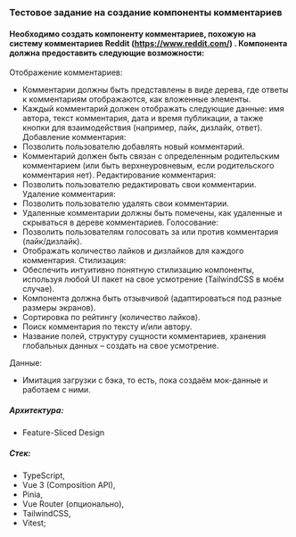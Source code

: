 ### Тестовое задание на создание компоненты комментариев

#### Необходимо создать компоненту комментариев, похожую на систему комментариев Reddit (https://www.reddit.com/) . Компонента должна предоставить следующие возможности:
Отображение комментариев:
- Комментарии должны быть представлены в виде дерева, где ответы к комментариям отображаются, как вложенные элементы.
- Каждый комментарий должен отображать следующие данные: имя автора, текст комментария, дата и время публикации, а также кнопки для взаимодействия (например, лайк, дизлайк, ответ).
Добавление комментария:
- Позволить пользователю добавлять новый комментарий.
- Комментарий должен быть связан с определенным родительским комментарием (или быть верхнеуровневым, если родительского комментария нет).
Редактирование комментария:
- Позволить пользователю редактировать свои комментарии.
Удаление комментария:
- Позволить пользователю удалять свои комментарии.
- Удаленные комментарии должны быть помечены, как удаленные и скрываться в дереве комментариев.
Голосование:
- Позволить пользователям голосовать за или против комментария (лайк/дизлайк).
- Отображать количество лайков и дизлайков для каждого комментария.
Стилизация:
- Обеспечить интуитивно понятную стилизацию компоненты, используя любой UI пакет на свое усмотрение (TailwindCSS в моём случае).
- Компонента должна быть отзывчивой (адаптироваться под разные размеры экранов).
- Сортировка по рейтингу (количество лайков).
- Поиск комментария по тексту и/или автору.
- Название полей, структуру сущности комментариев, хранения глобальных данных – создать на свое усмотрение.

Данные: 
- Имитация загрузки с бэка, то есть, пока создаём мок-данные и работаем с ними.

##### Архитектура: 
- Feature-Sliced Design

##### Стек: 
- TypeScript, 
- Vue 3 (Composition API), 
- Pinia, 
- Vue Router (опционально), 
- TailwindCSS, 
- Vitest;